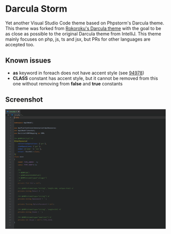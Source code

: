 # Darcula Storm

Yet another Visual Studio Code theme based on Phpstorm's Darcula theme. This theme was forked from [Rokoroku's Darcula theme](https://github.com/rokoroku/vscode-theme-darcula) with the goal to be as close as possible to the original Darcula theme from IntelliJ. This theme mainly focuses on php, js, ts and jsx, but PRs for other languages are accepted too.


## Known issues
- **as** keyword in foreach does not have accent style (see [94978](https://github.com/microsoft/vscode/issues/94978))
- **__CLASS__** constant has accent style, but it cannot be removed from this one without removing from **false** and **true** constants


## Screenshot

![Screenshot](https://github.com/vonalbert/vscode-theme-darcula/raw/master/screenshot.png)
